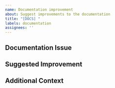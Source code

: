 ```yaml
---
name: Documentation improvement
about: Suggest improvements to the documentation
title: "[DOCS] "
labels: documentation
assignees: ''
---
```


## Documentation Issue
<!-- Describe what's wrong or missing in the current documentation -->

## Suggested Improvement
<!-- Describe how you think the documentation should be improved -->

## Additional Context
<!-- Add any other context about the documentation improvement here, such as screenshots or examples -->